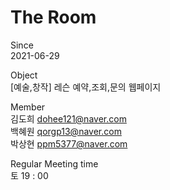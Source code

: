 # The Room

Since   
2021-06-29   

Object   
[예술,창작] 레슨 예약,조회,문의 웹페이지
   
Member   
김도희 dohee121@naver.com   
백혜원 qorgp13@naver.com   
박상현 ppm5377@naver.com   
   
Regular Meeting time   
토 19 : 00

